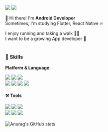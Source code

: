 <img src="https://img.shields.io/badge/kkmtk00314@naver.com-EA4335?style=flat&logo=Gmail&logoColor=white"/> <a href="https://velog.io/@kkmtk00314/posts" target="_blank"><img src="https://img.shields.io/badge/Velog-20C997?style=flat&logo=Velog&logoColor=white"/></a>

👋 Hi there! I'm **Android Developer**  
Sometimes, I'm studying Flutter, React Native 🔥  

I enjoy running and taking a walk 🏃🏻  
I want to be a growing App developer 🚀  
<br />
### 💪 Skills 
**Platform & Language**  

<img src="https://img.shields.io/badge/Android-34A853?style=flat&logo=Android&logoColor=white"/> <img src="https://img.shields.io/badge/Flutter-02569B?style=flat&logo=flutter&logoColor=white"/> <img src="https://img.shields.io/badge/React Native-61DAFB?style=flat&logo=React&logoColor=white"/>    
<img src="https://img.shields.io/badge/Kotlin-7F52FF?style=flat&logo=Kotlin&logoColor=white"/> <img src="https://img.shields.io/badge/Dart-0175C2?style=flat&logo=Dart&logoColor=white"/> <img src="https://img.shields.io/badge/JavaScript-F7DF1E?style=flat&logo=JavaScript&logoColor=white"/> <img src="https://img.shields.io/badge/TypeScript-3178C6?style=flat&logo=TypeScript&logoColor=white"/>  
#### ⚒️ Tools  
<img src="https://img.shields.io/badge/Android Studio-3DDC84?style=flat&logo=AndroidStudio&logoColor=white"/> <img src="https://img.shields.io/badge/IntelliJ-black?style=flat&logo=intellijidea&logoColor=white"/> <img src="https://img.shields.io/badge/WebStorm-146EF5?style=flat&logo=webstorm&logoColor=white"/>  
<img src="https://img.shields.io/badge/Xcode-147EFB?style=flat&logo=Xcode&logoColor=white"/> <img src="https://img.shields.io/badge/Notion-white?style=flat&logo=Notion&logoColor=black"/> <img src="https://img.shields.io/badge/Figma-9147FF?style=flat&logo=Figma&logoColor=white"/> 
<br /> 
<br /> 
![Anurag's GitHub stats](https://github-readme-stats.vercel.app/api?username=JunYeong0314&show_icons=true&theme=radical)
